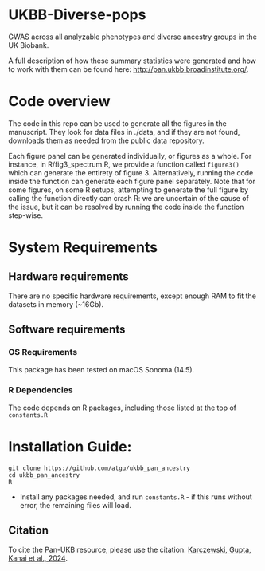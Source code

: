 # UKBB-Diverse-pops
GWAS across all analyzable phenotypes and diverse ancestry groups in the UK Biobank.

A full description of how these summary statistics were generated and how to work with them can be found here: http://pan.ukbb.broadinstitute.org/. 

# Code overview
The code in this repo can be used to generate all the figures in the manuscript. They look for data files in ./data, and if they are not found, downloads them as needed from the public data repository.

Each figure panel can be generated individually, or figures as a whole. For instance, in R/fig3_spectrum.R, we provide a function called `figure3()` which can generate the entirety of figure 3. Alternatively, running the code inside the function can generate each figure panel separately. Note that for some figures, on some R setups, attempting to generate the full figure by calling the function directly can crash R: we are uncertain of the cause of the issue, but it can be resolved by running the code inside the function step-wise.

# System Requirements
## Hardware requirements
There are no specific hardware requirements, except enough RAM to fit the datasets in memory (~16Gb).

## Software requirements
### OS Requirements
This package has been tested on macOS Sonoma (14.5).

### R Dependencies
The code depends on R packages, including those listed at the top of `constants.R`

# Installation Guide:

```
git clone https://github.com/atgu/ukbb_pan_ancestry
cd ukbb_pan_ancestry
R
```
- Install any packages needed, and run `constants.R` - if this runs without error, the remaining files will load.

## Citation

To cite the Pan-UKB resource, please use the citation: [Karczewski, Gupta, Kanai et al., 2024](https://medrxiv.org/content/10.1101/2024.03.13.24303864).
